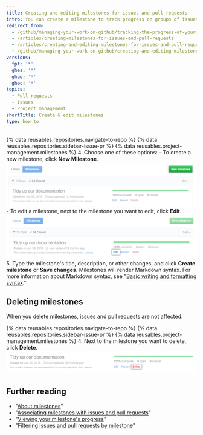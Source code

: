 ```yaml
---
title: Creating and editing milestones for issues and pull requests
intro: You can create a milestone to track progress on groups of issues or pull requests in a repository.
redirect_from:
  - /github/managing-your-work-on-github/tracking-the-progress-of-your-work-with-milestones/creating-and-editing-milestones-for-issues-and-pull-requests
  - /articles/creating-milestones-for-issues-and-pull-requests
  - /articles/creating-and-editing-milestones-for-issues-and-pull-requests
  - /github/managing-your-work-on-github/creating-and-editing-milestones-for-issues-and-pull-requests
versions:
  fpt: '*'
  ghes: '*'
  ghae: '*'
  ghec: '*'
topics:
  - Pull requests
  - Issues
  - Project management
shortTitle: Create & edit milestones
type: how_to
---
```

{% data reusables.repositories.navigate-to-repo %}
{% data reusables.repositories.sidebar-issue-pr %}
{% data reusables.project-management.milestones %}
4. Choose one of these options:
    - To create a new milestone, click **New Milestone**.
  ![New milestone button](/assets/images/help/repository/new-milestone.png)
    - To edit a milestone, next to the milestone you want to edit, click **Edit**.
  ![Edit milestone option](/assets/images/help/repository/edit-milestone.png)
5. Type the milestone's title, description, or other changes, and click **Create milestone** or **Save changes**. Milestones will render Markdown syntax. For more information about Markdown syntax, see "[Basic writing and formatting syntax](/github/writing-on-github/basic-writing-and-formatting-syntax)."

## Deleting milestones

When you delete milestones, issues and pull requests are not affected.

{% data reusables.repositories.navigate-to-repo %}
{% data reusables.repositories.sidebar-issue-pr %}
{% data reusables.project-management.milestones %}
4. Next to the milestone you want to delete, click **Delete**.
![Delete milestone option](/assets/images/help/repository/delete-milestone.png)

## Further reading

- "[About milestones](/articles/about-milestones)"
- "[Associating milestones with issues and pull requests](/articles/associating-milestones-with-issues-and-pull-requests)"
- "[Viewing your milestone's progress](/articles/viewing-your-milestone-s-progress)"
- "[Filtering issues and pull requests by milestone](/articles/filtering-issues-and-pull-requests-by-milestone)"

